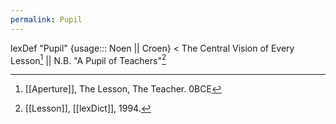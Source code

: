 ```yaml
---
permalink: Pupil
---
```

lexDef "Pupil" {usage::: Noen || Croen} < The Central Vision of Every Lesson[^PupilNoen] || N.B. "A Pupil of Teachers"[^PupilCroen]

[^PupilNoen]: [[Aperture]], The Lesson, The Teacher. 0BCE
[^PupilCroen]: [[Lesson]], [[lexDict]], 1994.
